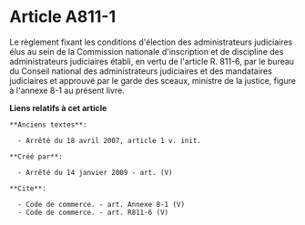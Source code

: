 # Article A811-1

Le règlement fixant les conditions d'élection des administrateurs judiciaires élus au sein de la Commission nationale
d'inscription et de discipline des administrateurs judiciaires établi, en vertu de l'article R. 811-6, par le bureau du
Conseil national des administrateurs judiciaires et des mandataires judiciaires et approuvé par le garde des sceaux, ministre
de la justice, figure à l'annexe 8-1 au présent livre.

**Liens relatifs à cet article**

	**Anciens textes**:

	  - Arrêté du 18 avril 2007, article 1 v. init.

	**Créé par**:

	  - Arrêté du 14 janvier 2009 - art. (V)

	**Cite**:

	  - Code de commerce. - art. Annexe 8-1 (V)
	  - Code de commerce. - art. R811-6 (V)
